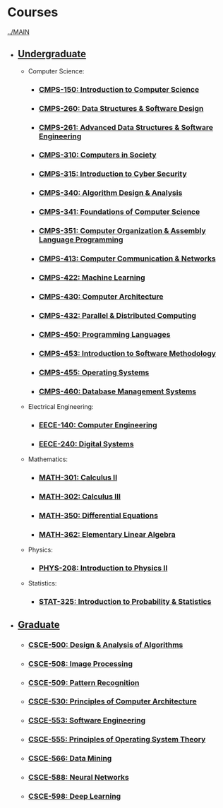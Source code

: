 # Courses
[../MAIN](../README.md)

* ## [Undergraduate](./undergraduate/README.md)

    * Computer Science:

        * ### [CMPS-150: Introduction to Computer Science](./undergraduate/CMPS-150_Introduction-to-Computer-Science/README.md)
        * ### [CMPS-260: Data Structures & Software Design](./undergraduate/CMPS-260_Data-Structures-and-Software-Design/README.md)
        * ### [CMPS-261: Advanced Data Structures & Software Engineering](./undergraduate/CMPS-261_Advanced-Data-Structures-and-Software-Engineering/README.md)
        * ### [CMPS-310: Computers in Society](./undergraduate/CMPS-310_Computers-in-Society/README.md)
        * ### [CMPS-315: Introduction to Cyber Security](./undergraduate/CMPS-315_Introduction-to-Cyber-Security/README.md)
        * ### [CMPS-340: Algorithm Design & Analysis](./undergraduate/CMPS-340_Algorithm-Design-and-Analysis/README.md)
        * ### [CMPS-341: Foundations of Computer Science](./undergraduate/CMPS-341_Foundations-of-Computer-Science/README.md)
        * ### [CMPS-351: Computer Organization & Assembly Language Programming](./undergraduate/CMPS-351_Computer-Organization-and-Assembly-Language-Programming/README.md)
        * ### [CMPS-413: Computer Communication & Networks](./undergraduate/CMPS-413_Computer-Communications-and-Networks/README.md)
        * ### [CMPS-422: Machine Learning](./undergraduate/CMPS-422_Machine-Learning/README.md)
        * ### [CMPS-430: Computer Architecture](./undergraduate/CMPS-430_Computer-Architecture/README.md)
        * ### [CMPS-432: Parallel & Distributed Computing](./undergraduate/CMPS-432_Parallel-and-Distributed-Computing/README.md)
        * ### [CMPS-450: Programming Languages](./undergraduate/CMPS-450_Programming-Languages/README.md)
        * ### [CMPS-453: Introduction to Software Methodology](./undergraduate/CMPS-453_Introduction-to-Software-Methodology/README.md)
        * ### [CMPS-455: Operating Systems](./undergraduate/CMPS-455_Operating-Systems/README.md)
        * ### [CMPS-460: Database Management Systems](./undergraduate/CMPS-460_Database-Management-Systems/README.md)
    
    * Electrical Engineering:

        * ### [EECE-140: Computer Engineering](./undergraduate/EECE-140_Computer-Engineering/README.md)
        * ### [EECE-240: Digital Systems](./undergraduate/EECE-240_Digital-Systems/README.md)

    * Mathematics:

        * ### [MATH-301: Calculus II](./undergraduate/MATH-301_Calculus-II/README.md)
        * ### [MATH-302: Calculus III](./undergraduate/MATH-302_Claculus-III/README.md)
        * ### [MATH-350: Differential Equations](./undergraduate/MATH-350_Differential-Equations/README.md)
        * ### [MATH-362: Elementary Linear Algebra](./undergraduate/MATH-362_Elementary-Linear-Algebra/README.md)

    * Physics:

        * ### [PHYS-208: Introduction to Physics II](./undergraduate/PHYS-208_Introduction-to-Physics-II/README.md)

    * Statistics:

        * ### [STAT-325: Introduction to Probability & Statistics](./undergraduate/STAT-325_Introduction-to-Probability-and-Statistics/README.md)

* ## [Graduate](./graduate/README.md)

    * ### [CSCE-500: Design & Analysis of Algorithms](./graduate/CSCE-500_Design-and-Analysis-of-Algorithms/README.md)
    * ### [CSCE-508: Image Processing](./graduate/CSCE-508_Image-Processing/README.md)
    * ### [CSCE-509: Pattern Recognition](./graduate/CSCE-509_Pattern-Recognition/README.md)
    * ### [CSCE-530: Principles of Computer Architecture](./graduate/CSCE-530_Principles-of-Computer-Architecture/README.md)
    * ### [CSCE-553: Software Engineering](./graduate/CSCE-553_Software-Engineering/README.md)
    * ### [CSCE-555: Principles of Operating System Theory](./graduate/CSCE-555_Principles-of-Operating-System-Theory/README.md)
    * ### [CSCE-566: Data Mining](./graduate/CSCE-566_Data-Mining/README.md)
    * ### [CSCE-588: Neural Networks](./graduate/CSCE-588_Neural-Networks/README.md)
    * ### [CSCE-598: Deep Learning](./graduate/CSCE-598_Deep-Learning/README.md)